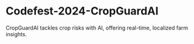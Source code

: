 # Codefest-2024-CropGuardAI
CropGuardAI tackles crop risks with AI, offering real-time, localized farm insights.
